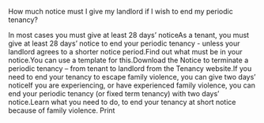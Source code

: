 How much notice must I give my landlord if I wish to end my periodic tenancy?

In most cases you must give at least 28 days’ noticeAs a tenant, you must give at least 28 days’ notice to end your periodic tenancy - unless your landlord agrees to a shorter notice period.Find out what must be in your notice.You can use a template for this.Download the Notice to terminate a periodic tenancy – from tenant to landlord from the Tenancy website.If you need to end your tenancy to escape family violence, you can give two days’ noticeIf you are experiencing, or have experienced family violence, you can end your periodic tenancy (or fixed term tenancy) with two days’ notice.Learn what you need to do, to end your tenancy at short notice because of family violence.  Print 